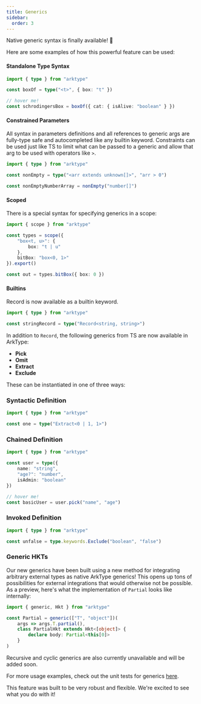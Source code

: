 ```yaml
---
title: Generics
sidebar:
  order: 3
---
```


Native generic syntax is finally available! 🎉

Here are some examples of how this powerful feature can be used:

#### Standalone Type Syntax

```ts
import { type } from "arktype"

const boxOf = type("<t>", { box: "t" })

// hover me!
const schrodingersBox = boxOf({ cat: { isAlive: "boolean" } })
```

#### Constrained Parameters

All syntax in parameters definitions and all references to generic args are fully-type safe and autocompleted like any builtin keyword. Constraints can be used just like TS to limit what can be passed to a generic and allow that arg to be used with operators like `>`.

```ts
import { type } from "arktype"

const nonEmpty = type("<arr extends unknown[]>", "arr > 0")

const nonEmptyNumberArray = nonEmpty("number[]")
```

#### Scoped

There is a special syntax for specifying generics in a scope:

```ts
import { scope } from "arktype"

const types = scope({
	"box<t, u>": {
		box: "t | u"
	},
	bitBox: "box<0, 1>"
}).export()

const out = types.bitBox({ box: 0 })
```

#### Builtins

Record is now available as a builtin keyword.

```ts
import { type } from "arktype"

const stringRecord = type("Record<string, string>")
```

In addition to `Record`, the following generics from TS are now available in ArkType:

- **Pick**
- **Omit**
- **Extract**
- **Exclude**

These can be instantiated in one of three ways:

### Syntactic Definition

```ts
import { type } from "arktype"

const one = type("Extract<0 | 1, 1>")
```

### Chained Definition

```ts
import { type } from "arktype"

const user = type({
	name: "string",
	"age?": "number",
	isAdmin: "boolean"
})

// hover me!
const basicUser = user.pick("name", "age")
```

### Invoked Definition

```ts
import { type } from "arktype"

const unfalse = type.keywords.Exclude("boolean", "false")
```

<!-- ### TS (TODO)

```ts
import { type, type Type } from "arktype"

const createBox = <T extends string>(of: Type<T>) =>
	type({
		box: of
	})

const boxType = createBox(type("string"))
//    ^?

// @ts-expect-error
const badBox = createBox(type("number"))

console.log(boxType({ box: 5 }).toString())
console.log(boxType({ box: "foo" }))
``` -->

### Generic HKTs

Our new generics have been built using a new method for integrating arbitrary external types as native ArkType generics! This opens up tons of possibilities for external integrations that would otherwise not be possible. As a preview, here's what the implementation of `Partial` looks like internally:

```ts
import { generic, Hkt } from "arktype"

const Partial = generic(["T", "object"])(
	args => args.T.partial(),
	class PartialHkt extends Hkt<[object]> {
		declare body: Partial<this[0]>
	}
)
```

Recursive and cyclic generics are also currently unavailable and will be added soon.

For more usage examples, check out the unit tests for generics [here](https://github.com/arktypeio/arktype/blob/main/ark/type/__tests__/generic.test.ts).

This feature was built to be very robust and flexible. We're excited to see what you do with it!
